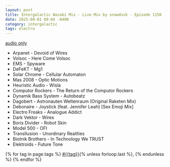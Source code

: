 ```yaml
---
layout: post
title: Intergalactic Wasabi Mix - Live Mix by snowdusk - Episode 1158 - aNONradio.net - 2025/08/24 
date: 2025-09-01 09:04 -0400
category: intergalactic 
tags: electro
---
```


[audio only](/audio/202508242300_snowdusk.mp3)

* Arpanet - Devoid of Wires
* Volsoc - Here Come Volsoc
* EMS - Spyware
* DeFeKT - Mg1
* Solar Chrome - Cellular Automaton
* Mas 2008 - Optic Motions
* Heuristic Audio - Wisla
* Computor Rockers - The Return of the Computor Rockers
* Dynamik Bass System - Autobeatz
* Dagobert - Astronauten Weltenraum (Original Raketen Mix)
* Debonaire - Joystick (feat. Jennifer Leah) [Sex Emoji Mix]
* Electro Freaks - Analogue Addict        
* Dark Vektor - Wires
* Boris Divider - Robot Skin
* Model 500 - OFI
* Transllusion - Unordinary Realities
* Biotnik Brothers - In Technology We TRUST
* Elektroids - Future Tone

<p>
  {% for tag in page.tags %}
  <a class="post" href="/tag/{{tag}}">#{{tag}}</a>{% unless forloop.last %}, {% endunless %}
  {% endfor %}
</p>
